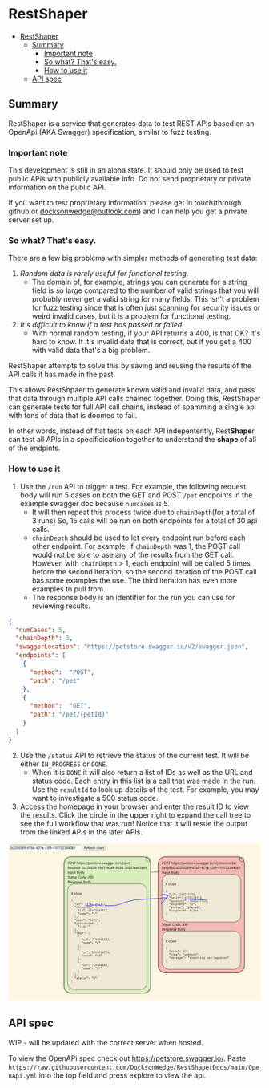 # RestShaper
- [RestShaper](#restshaper)
  - [Summary](#summary)
    - [Important note](#important-note)
    - [So what? That's easy.](#so-what-thats-easy)
    - [How to use it](#how-to-use-it)
  - [API spec](#api-spec)

## Summary

RestShaper is a service that generates data to test REST APIs based on an OpenApi (AKA Swagger) specification, similar to fuzz testing.

### Important note
This development is still in an alpha state. It should only be used to test public APIs with publicly available info. Do not send proprietary or private information on the public API. 

If you want to test proprietary information, please get in touch(through github or docksonwedge@outlook.com) and I can help you get a private server set up. 

### So what? That's easy.

There are a few big problems with simpler methods of generating test data:

1) *Random data is rarely useful for functional testing.* 
   * The domain of, for example, strings you can generate for a string field is so large compared to the number of valid strings that you will probably never get a valid string for many fields. This isn't a problem for fuzz testing since that is often just scanning for security issues or weird invalid cases, but it is a problem for functional testing. 
2)  *It's difficult to know if a test has passed or failed.*
    * With normal random testing, if your API returns a 400, is that OK? It's hard to know. If it's invalid data that is correct, but if you get a 400 with valid data that's a big problem.

RestShaper attempts to solve this by saving and reusing the results of the API calls it has made in the past. 

This allows RestShpaer to generate known valid and invalid data, and pass that data through multiple API calls chained together. Doing this, RestShaper can generate tests for full API call chains, instead of spamming a single api with tons of data that is doomed to fail.

In other words, instead of flat tests on each API indepentently, Rest**Shape**r can test all APIs in a specificication together to understand the **shape** of all of the endpints.


### How to use it

1) Use the `/run` API to trigger a test. For example, the following request body will run 5 cases on both the GET and POST `/pet` endpoints in the example swagger doc because `numcases` is 5. 
   * It will then repeat this process twice due to `chainDepth`(for a total of 3 runs) So, 15 calls will be run on both endpoints for a total of 30 api calls. 
   * `chainDepth` should be used to let every endpoint run before each other endpoint. For example, if `chainDepth` was 1, the POST call would not be able to use any of the results from the GET call. However, with `chainDepth` > 1, each endpoint will be called 5 times before the second iteration, so the second iteration of the POST call has some examples the use. The third iteration has even more examples to pull from.
   * The response body is an identifier for the run you can use for reviewing results.

```json
{
  "numCases": 5,
  "chainDepth": 3,
  "swaggerLocation": "https://petstore.swagger.io/v2/swagger.json",
  "endpoints": [
    {
      "method":  "POST",
      "path": "/pet"
    },
    {
      "method":  "GET",
      "path": "/pet/{petId}"
    }
  ]
}
```
2) Use the `/status` API to retrieve the status of the current test. It will be either `IN_PROGRESS` or `DONE`.
   * When it is `DONE` it will also return a list of IDs as well as the URL and status code. Each entry in this list is a call that was made in the run. Use the `resultId` to look up details of the test. For example, you may want to investigate a 500 status code.
3) Access the homepage in your browser and enter the result ID to view the results. Click the circle in the upper right to expand the call tree to see the full workflow that was run! Notice that it will resue the output from the linked APIs in the later APIs.

![Here is an exmaple report](./report-example.png)

   
## API spec
WIP - will be updated with the correct server when hosted.

To view the OpenAPi spec check out https://petstore.swagger.io/. Paste `https://raw.githubusercontent.com/DocksonWedge/RestShaperDocs/main/OpenApi.yml` into the top field and press explore to view the api.